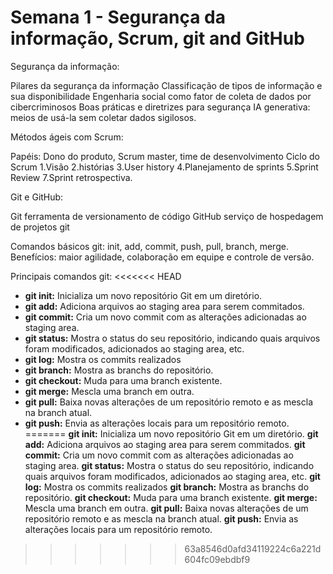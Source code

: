 # Semana 1 - Segurança da informação, Scrum, git and GitHub

Segurança da informação: 

Pilares da segurança da informação
Classificação de tipos de informação e sua disponibilidade
Engenharia social como fator de coleta de dados por cibercriminosos
Boas práticas e diretrizes para segurança
IA generativa: meios de usá-la sem coletar dados sigilosos.

Métodos ágeis com Scrum:

Papéis: Dono do produto, Scrum master, time de desenvolvimento
Ciclo do Scrum
1.Visão
2.histórias
3.User history
4.Planejamento de sprints
5.Sprint Review
7.Sprint retrospectiva.

Git e GitHub: 

Git ferramenta de versionamento de código
GitHub serviço de hospedagem de projetos git

Comandos básicos git: init, add, commit, push, pull, branch, merge.
Benefícios: maior agilidade, colaboração em equipe e controle de versão.

Principais comandos git:
<<<<<<< HEAD
* **git init:** Inicializa um novo repositório Git em um diretório.
* **git add:** Adiciona arquivos ao staging area para serem commitados.
* **git commit:** Cria um novo commit com as alterações adicionadas ao staging area.
* **git status:** Mostra o status do seu repositório, indicando quais arquivos foram modificados, adicionados ao staging area, etc.
* **git log:** Mostra os commits realizados
* **git branch:** Mostra as branchs do repositório.
* **git checkout:** Muda para uma branch existente.
* **git merge:** Mescla uma branch em outra.
* **git pull:** Baixa novas alterações de um repositório remoto e as mescla na branch atual.
* **git push:** Envia as alterações locais para um repositório remoto.
=======
**git init:** Inicializa um novo repositório Git em um diretório.
**git add:** Adiciona arquivos ao staging area para serem commitados.
**git commit:** Cria um novo commit com as alterações adicionadas ao staging area.
**git status:** Mostra o status do seu repositório, indicando quais arquivos foram modificados, adicionados ao staging area, etc.
**git log:** Mostra os commits realizados
**git branch:** Mostra as branchs do repositório.
**git checkout:** Muda para uma branch existente.
**git merge:** Mescla uma branch em outra.
**git pull:** Baixa novas alterações de um repositório remoto e as mescla na branch atual.
**git push:** Envia as alterações locais para um repositório remoto.
>>>>>>> 63a8546d0afd34119224c6a221d604fc09ebdbf9


